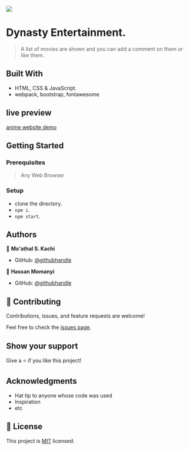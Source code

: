 ![](https://img.shields.io/badge/Microverse-blueviolet)

# Dynasty Entertainment.

> A list of movies are shown and you can add a comment on them or like them.

## Built With

- HTML, CSS & JavaScript.
- webpack, bootstrap, fontawesome


## live preview

[anime website demo](https://fullstop125.github.io/capstone-project-anime-db/)

## Getting Started

### Prerequisites

> Any Web Browser


### Setup
- clone the directory.
- `npm i`.
- `npm start`.


## Authors

👤 **Mo'athal S. Kachi**
- GitHub: [@githubhandle](https://github.com/Moathal)

👤 **Hassan Momanyi**
- GitHub: [@githubhandle](https://github.com/fullstop125)


## 🤝 Contributing

Contributions, issues, and feature requests are welcome!

Feel free to check the [issues page](https://github.com/fullstop125/issues/).


## Show your support

Give a ⭐️ if you like this project!


## Acknowledgments

- Hat tip to anyone whose code was used
- Inspiration
- etc

## 📝 License

This project is [MIT](./MIT.md) licensed.
